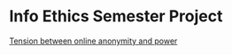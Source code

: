# Info Ethics Semester Project

[Tension between online anonymity and power](http://theconversation.com/cnn-reddit-saga-exposes-tension-between-the-internet-anonymity-and-power-80662) 
